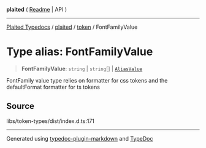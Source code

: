 **plaited** ( [Readme](../../README.md) \| API )

***

[Plaited Typedocs](../../../modules.md) / [plaited](../../modules.md) / [token](../README.md) / FontFamilyValue

# Type alias: FontFamilyValue

> **FontFamilyValue**: `string` \| `string`[] \| [`AliasValue`](AliasValue.md)

FontFamily value type relies on formatter for css tokens
and the defaultFormat formatter for ts tokens

## Source

libs/token-types/dist/index.d.ts:171

***

Generated using [typedoc-plugin-markdown](https://www.npmjs.com/package/typedoc-plugin-markdown) and [TypeDoc](https://typedoc.org/)
